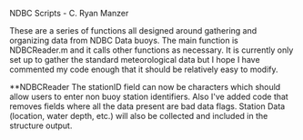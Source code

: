NDBC Scripts - C. Ryan Manzer

These are a series of functions all designed around gathering and organizing data
from NDBC Data buoys.  The main function is NDBCReader.m and it calls other 
functions as necessary.  It is currently only set up to gather the standard
meteorological data but I hope I have commented my code enough that it should
be relatively easy to modify.

**NDBCReader   The stationID field can now be characters which should allow users to enter 
	       non buoy station identifiers.  Also I've added code that removes fields 
	       where all the data present are bad data flags.  Station Data (location, water
	       depth, etc.) will also be collected and included in the structure output.
